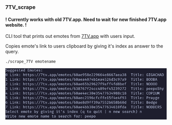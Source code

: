 ### 7TV_scrape


#### ! Currently works with old 7TV.app. Need to wait for new finished 7TV.app website. !

CLI tool that prints out emotes from [7TV.app](https://7tv.app/) with users input.

Copies emote's link to users clipboard by giving it's index as answer to the query.

```
./scrape_7TV emotename
```

![Example picture of usage in CLI](assets/example_usage.png)
